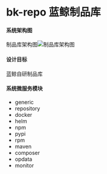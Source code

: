 # bk-repo 蓝鲸制品库

#### 系统架构图
制品库架构图![制品库架构图](/uploads/0FCF5A4590AD4CDE8BDC78DBA397E4D4/bkrepo.png)

#### 设计目标
蓝鲸自研制品库

#### 系统微服务模块
- generic
- repository
- docker
- helm
- npm
- pypi
- rpm
- maven
- composer
- opdata
- monitor


